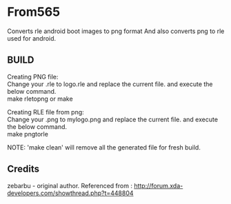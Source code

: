 From565
=======

Converts rle android boot images to png format
And also converts png to rle used for android.

BUILD
-----
Creating PNG file:<br/>
Change your <filename>.rle to logo.rle and replace the current file.
and execute the below command.
<br/>
make rletopng or make

Creating RLE file from png:<br/>
Change your <filename>.png to mylogo.png and replace the current file.
and execute the below command.
<br/>
make pngtorle

NOTE: 'make clean' will remove all the generated file for fresh build.


## Credits
zebarbu - original author.
Referenced from : http://forum.xda-developers.com/showthread.php?t=448804
